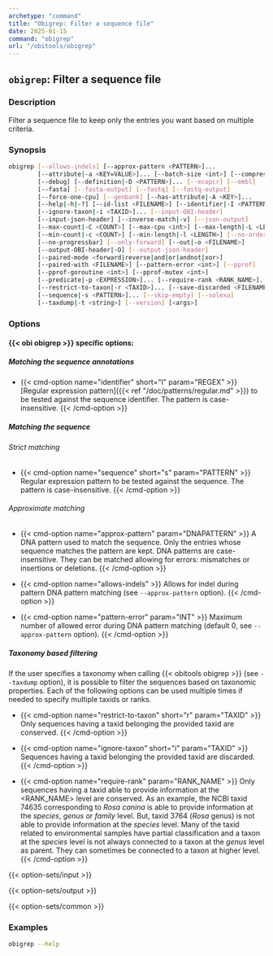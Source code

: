```yaml
---
archetype: "command"
title: "Obigrep: Filter a sequence file"
date: 2025-01-15
command: "obigrep"
url: "/obitools/obigrep"
---
```


## `obigrep`: Filter a sequence file

### Description 

Filter a sequence file to keep only the entries you want based on multiple criteria.

### Synopsis

```bash
obigrep [--allows-indels] [--approx-pattern <PATTERN>]...
        [--attribute|-a <KEY=VALUE>]... [--batch-size <int>] [--compress|-Z]
        [--debug] [--definition|-D <PATTERN>]... [--ecopcr] [--embl]
        [--fasta] [--fasta-output] [--fastq] [--fastq-output]
        [--force-one-cpu] [--genbank] [--has-attribute|-A <KEY>]...
        [--help|-h|-?] [--id-list <FILENAME>] [--identifier|-I <PATTERN>]...
        [--ignore-taxon|-i <TAXID>]... [--input-OBI-header]
        [--input-json-header] [--inverse-match|-v] [--json-output]
        [--max-count|-C <COUNT>] [--max-cpu <int>] [--max-length|-L <LENGTH>]
        [--min-count|-c <COUNT>] [--min-length|-l <LENGTH>] [--no-order]
        [--no-progressbar] [--only-forward] [--out|-o <FILENAME>]
        [--output-OBI-header|-O] [--output-json-header]
        [--paired-mode <forward|reverse|and|or|andnot|xor>]
        [--paired-with <FILENAME>] [--pattern-error <int>] [--pprof]
        [--pprof-goroutine <int>] [--pprof-mutex <int>]
        [--predicate|-p <EXPRESSION>]... [--require-rank <RANK_NAME>]...
        [--restrict-to-taxon|-r <TAXID>]... [--save-discarded <FILENAME>]
        [--sequence|-s <PATTERN>]... [--skip-empty] [--solexa]
        [--taxdump|-t <string>] [--version] [<args>]
```

### Options

#### {{< obi obigrep >}} specific options:

##### Matching the sequence annotations

- {{< cmd-option name="identifier" short="I" param="REGEX" >}}
  [Regular expression pattern]({{< ref "/doc/patterns/regular.md" >}}) to be tested against the sequence identifier. The pattern is case-insensitive.
  {{< /cmd-option >}}

##### Matching the sequence

###### Strict matching

- {{< cmd-option name="sequence" short="s" param="PATTERN" >}}
  Regular expression pattern to be tested against the sequence. The pattern is case-insensitive.
  {{< /cmd-option >}}

###### Approximate matching

- {{< cmd-option name="approx-pattern"  param="DNAPATTERN" >}}
  A DNA pattern used to match the sequence. Only the entries whose sequence matches the pattern are kept.
  DNA patterns are case-insensitive. They can be matched allowing for errors: mismatches or insertions or deletions.
  {{< /cmd-option >}}

- {{< cmd-option name="allows-indels" >}}
  Allows for indel during pattern DNA pattern matching (see `--approx-pattern` option).
  {{< /cmd-option >}}

- {{< cmd-option name="pattern-error" param="INT" >}}
  Maximum number of allowed error during DNA pattern matching (default 0, see `--approx-pattern` option).
  {{< /cmd-option >}}



##### Taxonomy based filtering

If the user specifies a taxonomy when calling {{< obitools obigrep >}} (see `--taxdump` option), it is possible to filter the sequences based on taxonomic properties. Each of the following options can be used multiple times if needed to specify multiple taxids or ranks.

- {{< cmd-option name="restrict-to-taxon" short="r" param="TAXID" >}}
  Only sequences having a taxid belonging the provided taxid are conserved.
  {{< /cmd-option >}}

- {{< cmd-option name="ignore-taxon" short="i" param="TAXID" >}}
  Sequences having a taxid belonging the provided taxid are discarded.
  {{< /cmd-option >}}

- {{< cmd-option name="require-rank" param="RANK_NAME" >}}
  Only sequences having a taxid able to provide information at the <RANK_NAME> level are conserved.
  As an example, the NCBI taxid 74635 corresponding to *Rosa canina* is able to provide information at the *species*, *genus* or *family* level. But, taxid 3764 (*Rosa* genus) is not able to provide information at the *species* level. Many of the taxid related to environmental samples have partial classification and a taxon at the *species* level is not always connected to a taxon at the *genus* level as parent. They can sometimes be connected to a taxon at higher level. 
  {{< /cmd-option >}}


{{< option-sets/input >}}

{{< option-sets/output >}}

{{< option-sets/common >}}

### Examples

```bash
obigrep --help
```
